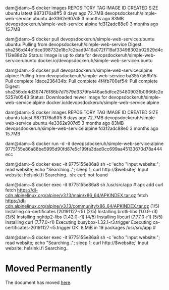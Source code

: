 dam@dam:~$ docker images
REPOSITORY                          TAG       IMAGE ID       CREATED        SIZE
ubuntu                              latest    9873176a8ff5   8 days ago     72.7MB
devopsdockeruh/simple-web-service   ubuntu    4e3362e907d5   3 months ago   83MB
devopsdockeruh/simple-web-service   alpine    fd312adc88e0   3 months ago   15.7MB

 





dam@dam:~$ docker pull devopsdockeruh/simple-web-service:ubuntu
ubuntu: Pulling from devopsdockeruh/simple-web-service
Digest: sha256:d44e1dce398732e18c7c2bad9416a072f719af33498302b02929d4c112e88d2a
Status: Image is up to date for devopsdockeruh/simple-web-service:ubuntu
docker.io/devopsdockeruh/simple-web-service:ubuntu

dam@dam:~$ docker pull devopsdockeruh/simple-web-service:alpine
alpine: Pulling from devopsdockeruh/simple-web-service
ba3557a56b15: Pull complete 
1dace236434b: Pull complete 
4f4fb700ef54: Pull complete 
Digest: sha256:dd4d367476f86b7d7579d3379fe446ae5dfce25480903fb0966fc2e5257e0543
Status: Downloaded newer image for devopsdockeruh/simple-web-service:alpine
docker.io/devopsdockeruh/simple-web-service:alpine


dam@dam:~$ docker images
REPOSITORY                          TAG       IMAGE ID       CREATED        SIZE
ubuntu                              latest    9873176a8ff5   8 days ago     72.7MB
devopsdockeruh/simple-web-service   ubuntu    4e3362e907d5   3 months ago   83MB
devopsdockeruh/simple-web-service   alpine    fd312adc88e0   3 months ago   15.7MB


dam@dam:~$ docker run -d -it devopsdockeruh/simple-web-service:alpine
9775155e86a88be5995d90fd87e5c199fa3dad0cc699aa45133670d78a444ecc

dam@dam:~$ docker exec -it 9775155e86a8 sh -c 'echo "Input website:"; read website; echo "Searching.."; sleep 1; curl http://$website;'
Input website:
helsinki.fi
Searching..
sh: curl: not found

dam@dam:~$ docker exec -it 9775155e86a8 sh
/usr/src/app # apk add curl
fetch https://dl-cdn.alpinelinux.org/alpine/v3.13/main/x86_64/APKINDEX.tar.gz
fetch https://dl-cdn.alpinelinux.org/alpine/v3.13/community/x86_64/APKINDEX.tar.gz
(1/5) Installing ca-certificates (20191127-r5)
(2/5) Installing brotli-libs (1.0.9-r3)
(3/5) Installing nghttp2-libs (1.42.0-r1)
(4/5) Installing libcurl (7.77.0-r1)
(5/5) Installing curl (7.77.0-r1)
Executing busybox-1.32.1-r3.trigger
Executing ca-certificates-20191127-r5.trigger
OK: 8 MiB in 19 packages
/usr/src/app # 

dam@dam:~$ docker exec -it 9775155e86a8 sh -c 'echo "Input website:"; read website; echo "Searching.."; sleep 1; curl http://$website;'
Input website:
helsinki.fi
Searching..
<!DOCTYPE HTML PUBLIC "-//IETF//DTD HTML 2.0//EN">
<html><head>
<title>301 Moved Permanently</title>
</head><body>
<h1>Moved Permanently</h1>
<p>The document has moved <a href="https://www.helsinki.fi/">here</a>.</p>
</body></html>
